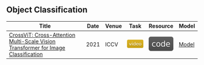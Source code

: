 ## Object Classification
| Title | Date | Venue | Task | Resource | Model |
| --- | --- | --- | --- | --- | --- |
| [CrossViT: Cross-Attention Multi-Scale Vision Transformer for Image Classification](https://paperswithcode.com/paper/2103-14899) | 2021 | ICCV | ![](./assets/video.svg) | [![](./assets/code.svg)](https://github.com/IBM/CrossViT) | [Model](https://drive.google.com/file/d/1LX_mihqutn4iq57Liy9LfJ5Z6GE7eWi_/view?usp=sharing) |
